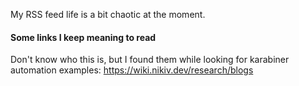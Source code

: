 My RSS feed life is a bit chaotic at the moment.


#### Some links I keep meaning to read
Don't know who this is, but I found them while looking for karabiner automation examples: https://wiki.nikiv.dev/research/blogs
